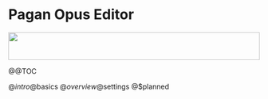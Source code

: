 # Pagan Opus Editor

<div style="height: 4em; display: block; text-align: center;">
<a href="https://f-droid.org/en/packages/com.qfs.pagan/">
<img src="https://f-droid.org/badge/get-it-on.png" style="display: inline-block; height: 100%;" />
</a>
</div>

@@TOC

@$intro
@$basics
@$overview
@$settings
@$planned

